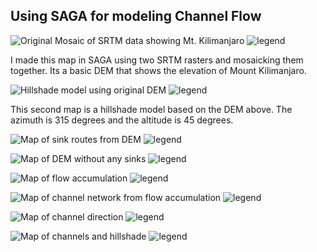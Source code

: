 ## Using SAGA for modeling Channel Flow

![Original Mosaic of SRTM data showing Mt. Kilimanjaro](mosaic_map.png)
![legend](mosaic_map_legend.png)

I made this map in SAGA using two SRTM rasters and mosaicking them together. Its a basic DEM that shows the elevation of Mount Kilimanjaro.

![Hillshade model using original DEM](hillshade_image.png)
![legend](hillshade_image_legend.png)

This second map is a hillshade model based on the DEM above. The azimuth is 315 degrees and the altitude is 45 degrees.

![Map of sink routes from DEM](sink_route_map.png)
![legend](sink_route_map_legend.png)

![Map of DEM without any sinks](sinkfill_dem_map.png)
![legend](sinkfill_dem_map_legend.png)

![Map of flow accumulation](flow_accumulation2.png)
![legend](flow_accumulation2_legend.png)

![Map of channel network from flow accumulation](channel_network2.png)
![legend](channel_network2_legend.png)

![Map of channel direction](channel_direction_map.png)
![legend](channel_direction_map_legend.png)

![Map of channels and hillshade](dem_channels.png)
![legend](dem_channels_legend.png)
